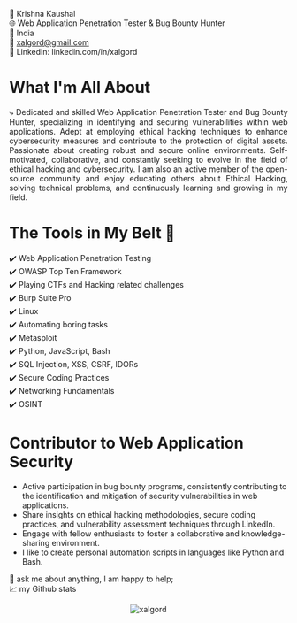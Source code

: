 🎯 Krishna Kaushal<br>
🌐 Web Application Penetration Tester & Bug Bounty Hunter<br>
📍 India<br>
📧 xalgord@gmail.com<br>
💼 LinkedIn: linkedin.com/in/xalgord<br>

# What I'm All About
<p align="justify">⤷
Dedicated and skilled Web Application Penetration Tester and Bug Bounty Hunter, specializing in identifying and securing vulnerabilities within web applications. Adept at employing ethical hacking techniques to enhance cybersecurity measures and contribute to the protection of digital assets. Passionate about creating robust and secure online environments. Self-motivated, collaborative, and constantly seeking to evolve in the field of ethical hacking and cybersecurity. I am also an active member of the open-source community and enjoy educating others about Ethical Hacking, solving technical problems, and continuously learning and growing in my field.</p>

# The Tools in My Belt 🔧

✔️ Web Application Penetration Testing<br>
✔️ OWASP Top Ten Framework<br>
✔️ Playing CTFs and Hacking related challenges<br>
✔️ Burp Suite Pro<br>
✔️ Linux<br>
✔️ Automating boring tasks<br>
✔️ Metasploit<br>
✔️ Python, JavaScript, Bash<br>
✔️ SQL Injection, XSS, CSRF, IDORs<br>
✔️ Secure Coding Practices<br>
✔️ Networking Fundamentals<br>
✔️ OSINT<br/>

# Contributor to Web Application Security

- Active participation in bug bounty programs, consistently contributing to the identification and mitigation of security vulnerabilities in web applications.
- Share insights on ethical hacking methodologies, secure coding practices, and vulnerability assessment techniques through LinkedIn.
- Engage with fellow enthusiasts to foster a collaborative and knowledge-sharing environment.
- I like to create personal automation scripts in languages like Python and Bash.


💬 ask me about anything, I am happy to help;<br>
📈 my Github stats<br>

<p align="center"> <img src="https://github-readme-stats-sigma-five.vercel.app/api?username=xalgord&show_icons=true&theme=gotham" alt="xalgord" />


<!-- ![](https://komarev.com/ghpvc/?username=xalgord&color=brightgreen) -->

